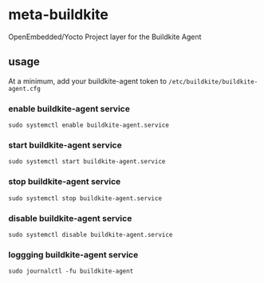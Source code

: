 # meta-buildkite
OpenEmbedded/Yocto Project layer for the Buildkite Agent

## usage
At a minimum, add your buildkite-agent token to ```/etc/buildkite/buildkite-agent.cfg```

### enable buildkite-agent service
```sudo systemctl enable buildkite-agent.service```

### start buildkite-agent service
```sudo systemctl start buildkite-agent.service```

### stop buildkite-agent service
```sudo systemctl stop buildkite-agent.service```

### disable buildkite-agent service
```sudo systemctl disable buildkite-agent.service```

### loggging buildkite-agent service
```sudo journalctl -fu buildkite-agent```

